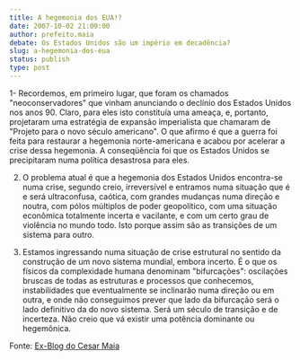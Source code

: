 ```yaml
---
title: A hegemonia dos EUA!?
date: 2007-10-02 21:00:00
author: prefeito.maia
debate: Os Estados Unidos são um império em decadência?
slug: a-hegemonia-dos-eua
status: publish 
type: post
---
```


  
1- Recordemos, em primeiro lugar, que foram os chamados "neoconservadores" que vinham anunciando o declínio dos Estados Unidos nos anos 90. Claro, para eles isto constituía uma ameaça, e, portanto, projetaram uma estratégia de expansão imperialista que chamaram de "Projeto para o novo século americano". O que afirmo é que a guerra foi feita para restaurar a hegemonia norte-americana e acabou por acelerar a crise dessa hegemonia. A conseqüência foi que os Estados Unidos se precipitaram numa política desastrosa para eles.  
  
2. O problema atual é que a hegemonia dos Estados Unidos encontra-se numa crise, segundo creio, irreversível e entramos numa situação que é e será ultraconfusa, caótica, com grandes mudanças numa direção e noutra, com pólos múltiplos de poder geopolítico, com uma situação econômica totalmente incerta e vacilante, e com um certo grau de violência no mundo todo. Isto porque assim são as transições de um sistema para outro.  
  
3. Estamos ingressando numa situação de crise estrutural no sentido da construção de um novo sistema mundial, embora incerto. É o que os físicos da complexidade humana denominam "bifurcações": oscilações bruscas de todas as estruturas e processos que conhecemos, instabilidades que eventualmente se inclinarão numa direção ou em outra, e onde não conseguimos prever que lado da bifurcação será o lado definitivo da do novo sistema. Será um século de transição e de incerteza. Não creio que vá existir uma potência dominante ou hegemônica.  
  
Fonte: [Ex-Blog do Cesar Maia](http://cesarmaia.blogspot.com/)
